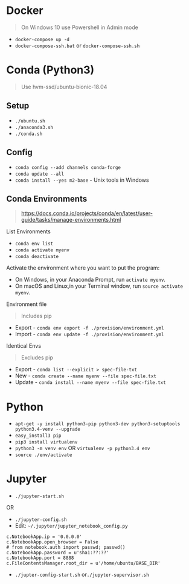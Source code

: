 # Docker

> On Windows 10 use Powershell in Admin mode

- `docker-compose up -d`
- `docker-compose-ssh.bat` or `docker-compose-ssh.sh`

# Conda (Python3)

> Use hvm-ssd/ubuntu-bionic-18.04

## Setup

- `./ubuntu.sh`
- `./anaconda3.sh`
- `./conda.sh`

## Config

- `conda config --add channels conda-forge`
- `conda update --all`
- `conda install --yes m2-base` - Unix tools in Windows

## Conda Environments

> https://docs.conda.io/projects/conda/en/latest/user-guide/tasks/manage-environments.html

List Environments

- `conda env list`
- `conda activate myenv`
- `conda deactivate`

Activate the environment where you want to put the program:

- On Windows, in your Anaconda Prompt, run `activate myenv`.
- On macOS and Linux,in your Terminal window, run `source activate myenv`.

Environment file

> Includes pip

- Export - `conda env export -f ./provision/environment.yml`
- Import - `conda env update -f ./provision/environment.yml`


Identical Envs

> Excludes pip

- Export - `conda list --explicit > spec-file-txt`
- New - `conda create --name myenv --file spec-file.txt`
- Update - `conda install --name myenv --file spec-file.txt`

# Python

- `apt-get -y install python3-pip python3-dev python3-setuptools python3.4-venv --upgrade`
- `easy_install3 pip`
- `pip3 install virtualenv`
- `python3 -m venv env` OR `virtualenv -p python3.4 env`
- `source ./env/activate`

# Jupyter

- `./jupyter-start.sh`

OR

- `./jupyter-config.sh`
- Edit: `~/.jupyter/jupyter_notebook_config.py`
```
c.NotebookApp.ip = '0.0.0.0'
c.NotebookApp.open_browser = False
# from notebook.auth import passwd; passwd()
c.NotebookApp.password = u'sha1:??:??'
c.NotebookApp.port = 8888
c.FileContentsManager.root_dir = u'/home/ubuntu/BASE_DIR'
```
- `./jupter-config-start.sh` or`./jupyter-supervisor.sh`

